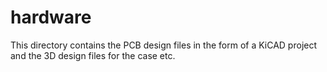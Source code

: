 # hardware

This directory contains the PCB design files in the form of a KiCAD project and the 3D design files for the case etc.
